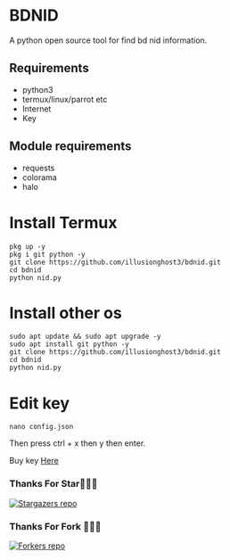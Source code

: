 # BDNID
A python open source tool for find bd nid information.

## Requirements
- python3
- termux/linux/parrot etc
- Internet 
- Key

## Module requirements 
- requests
- colorama
- halo


# Install Termux
````
pkg up -y
pkg i git python -y
git clone https://github.com/illusionghost3/bdnid.git
cd bdnid
python nid.py
````

# Install other os
````
sudo apt update && sudo apt upgrade -y
sudo apt install git python -y
git clone https://github.com/illusionghost3/bdnid.git
cd bdnid
python nid.py
````

# Edit key

````
nano config.json
````
Then press ctrl + x then y then enter.

Buy key <a href = "https://t.me/illusiobeluga">Here</a>

### Thanks For Star🙏👨‍💻

[![Stargazers repo](https://reporoster.com/stars/illusionghost3/bdnid)](https://github.com/illusionghost3/bdnid/)

### Thanks For Fork 🙏👨‍💻

[![Forkers repo](https://reporoster.com/forks/illusionghost3/bdnid)](https://github.com/illusionghost3/bdnid/network/members)
